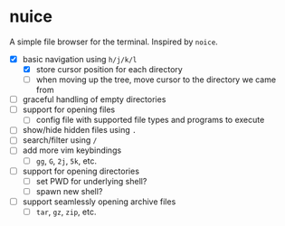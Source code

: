 # nuice

A simple file browser for the terminal. Inspired by `noice`.

- [x] basic navigation using `h/j/k/l`
  - [x] store cursor position for each directory
  - [ ] when moving up the tree, move cursor to the directory we came from
- [ ] graceful handling of empty directories
- [ ] support for opening files
  - [ ] config file with supported file types and programs to execute
- [ ] show/hide hidden files using `.`
- [ ] search/filter using `/`
- [ ] add more vim keybindings
  - [ ] `gg`, `G`, `2j`, `5k`, etc.
- [ ] support for opening directories
  - [ ] set PWD for underlying shell?
  - [ ] spawn new shell?
- [ ] support seamlessly opening archive files
  - [ ] `tar`, `gz`, `zip`, etc.
